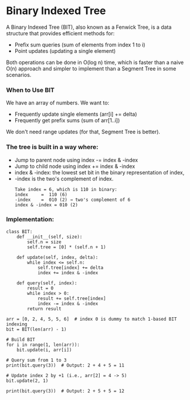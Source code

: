 # Binary Indexed Tree

A Binary Indexed Tree (BIT), also known as a Fenwick Tree, is a data structure that provides efficient methods for:
- Prefix sum queries (sum of elements from index 1 to i)
- Point updates (updating a single element)
  
Both operations can be done in O(log n) time, which is faster than a naive O(n) approach and simpler to implement than a Segment Tree in some scenarios.

### When to Use BIT
We have an array of numbers.
We want to:
- Frequently update single elements (arr[i] += delta)
- Frequently get prefix sums (sum of arr[1..i])

 We don't need range updates (for that, Segment Tree is better).

### The tree is built in a way where:
- Jump to parent node using index -= index & -index
- Jump to child node using index += index & -index
- index & -index: the lowest set bit in the binary representation of index,
- -index is the two's complement of index.
  ```
  Take index = 6, which is 110 in binary:
  index     =  110 (6)
  -index    =  010 (2) → two's complement of 6
  index & -index = 010 (2)
  ```

### Implementation:
```
class BIT:
    def __init__(self, size):
        self.n = size
        self.tree = [0] * (self.n + 1)

    def update(self, index, delta):
        while index <= self.n:
            self.tree[index] += delta
            index += index & -index

    def query(self, index):
        result = 0
        while index > 0:
            result += self.tree[index]
            index -= index & -index
        return result

arr = [0, 2, 4, 5, 5, 6]  # index 0 is dummy to match 1-based BIT indexing
bit = BIT(len(arr) - 1)

# Build BIT
for i in range(1, len(arr)):
    bit.update(i, arr[i])

# Query sum from 1 to 3
print(bit.query(3))  # Output: 2 + 4 + 5 = 11

# Update index 2 by +1 (i.e., arr[2] = 4 -> 5)
bit.update(2, 1)

print(bit.query(3))  # Output: 2 + 5 + 5 = 12

```
